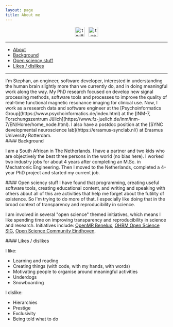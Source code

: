```yaml
---
layout: page
title: About me
---
```


<div align="center">
<a href="https://twitter.com/fmrwhy" target="_blank"><img src="/img/twitter_logo.png" alt="twitter" height="30"></a> &nbsp;&nbsp;<a href="https://research.tue.nl/en/persons/js-stephan-heunis" target="_blank"><img src="/img/TUe_logo.png" alt="tue" height="30"></a>
</div>

---

- [About](#about)
- [Background](#background)
- [Open sciency stuff](#open)
- [Likes / dislikes](#likes)

---


<div id='about'></div>
I'm Stephan, an engineer, software developer, interested in understanding the human brain slightly more than we currently do, and in doing meaningful work along the way. My PhD research focused on develop new signal processing methods, software tools and processes to improve the quality of real-time functional magnetic resonance imaging for clinical use. Now, I work as a research data and software engineer at the [Psychoinformatics Group](https://www.psychoinformatics.de/index.html) at the [INM-7, Forschungszentrum Jülich](https://www.fz-juelich.de/inm/inm-7/EN/Home/home_node.html). I also have a postdoc position at the [SYNC developmental neuroscience lab](https://erasmus-synclab.nl/) at Erasmus University Rotterdam.

<div id='background'></div>
#### Background

I am a South African in The Netherlands. I have a partner and two kids who are objectively the best three persons in the world (no bias here). 
I worked two industry jobs for about 4 years after completing an M.Sc. in Mechatronic Engineering. Then I moved to the Netherlands, completed a 4-year PhD project and started my current job. 

<div id='open'></div>
#### Open sciency stuff
I have found that programming, creating useful software tools, creating educational content, and writing and speaking with others about all of this are activities that help me forget about the futility of existence. So I'm trying to do more of that. I especially like doing that in the broad context of transparency and reproducibility in science.

I am involved in several "open science" themed initiatives, which means I like spending time on improving transparency and reproducibility in science and research. Initiatives include: [OpenMR Benelux](https://openmrbenelux.github.io/), [OHBM Open Science SIG](https://ossig.netlify.com/), [Open Science Community Eindhoven](https://osceindhoven.github.io/). 

<div id='likes'></div>
#### Likes / dislikes

I like:
- Learning and reading
- Creating things (with code, with my hands, with words)
- Motivating people to organise around meaningful activities
- Underdogs
- Snowboarding

I dislike:
- Hierarchies
- Prestige
- Exclusivity
- Being told what to do



 

  



